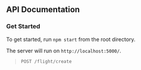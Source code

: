 ## API Documentation

### Get Started

To get started, run `npm start` from the root directory.

The server will run on `http://localhost:5000/`.


> `POST /flight/create`
